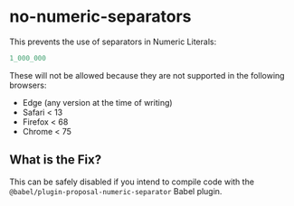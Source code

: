# no-numeric-separators

This prevents the use of separators in Numeric Literals:

```js
1_000_000
```

These will not be allowed because they are not supported in the following browsers:

 - Edge (any version at the time of writing)
 - Safari < 13
 - Firefox < 68
 - Chrome < 75


## What is the Fix?

This can be safely disabled if you intend to compile code with the `@babel/plugin-proposal-numeric-separator` Babel plugin.
